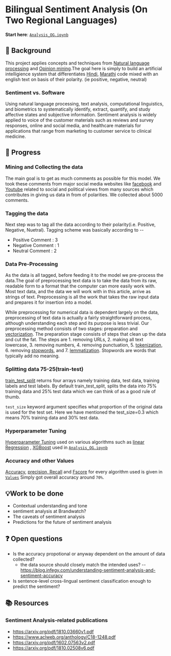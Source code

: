 # Bilingual Sentiment Analysis (On Two Regional Languages)

**Start here**: [`Analysis_OG.ipynb`](Analysis_OG.ipynb)

## :thought_balloon: Background
This project applies concepts and techniques from [Natural language processing](https://en.wikipedia.org/wiki/Natural_language_processing) and [Opinion mining](https://en.wikipedia.org/wiki/Sentiment_analysis).The goal here is simply to build an artificial intelligience system that differentiates [Hindi](https://en.wikipedia.org/wiki/Hindi), [Marathi](https://en.wikipedia.org/wiki/Marathi_language) code mixed with an english text on basis of their polarity. (ie positive, negative, neutral)

### Sentiment vs. Software
Using natural language processing, text analysis, computational linguistics, and biometrics to systematically identify, extract, quantify, and study affective states and subjective information. Sentiment analysis is widely applied to voice of the customer materials such as reviews and survey responses, online and social media, and healthcare materials for applications that range from marketing to customer service to clinical medicine. 

## :wrench: Progress
### Mining and Collecting the data
The main goal is to get as much comments as possible for this model. We took these comments from major social media websites like [facebook](https://en.wikipedia.org/wiki/Facebook) and [Youtube](https://en.wikipedia.org/wiki/YouTube) related to social and political views from many sources which contributes in giving us data in from of polarities. We collected about 5000 comments.

### Tagging the data
Next step was to tag all the data according to their polarity(i.e. Positive, Negative, Nuetral). Tagging scheme was basically according to -- 
- Positive Comment : 3
- Negative Comment : 1
- Neutral Comment : 2

### Data Pre-Processing
As the data is all tagged, before feeding it to the model we pre-process the data.The goal of preprocessing text data is to take the data from its raw, readable form to a format that the computer can more easily work with. Most text data, and the data we will work with in this article, arrive as strings of text. Preprocessing is all the work that takes the raw input data and prepares it for insertion into a model.

While preprocessing for numerical data is dependent largely on the data, preprocessing of text data is actually a fairly straightforward process, although understanding each step and its purpose is less trivial. Our preprocessing method consists of two stages: preparation and [vectorization](https://www.geeksforgeeks.org/vectorization-in-python/). The preparation stage consists of steps that clean up the data and cut the fat. The steps are 1. removing URLs, 2. making all text lowercase, 3. removing numbers, 4. removing punctuation, 5. [tokenization](https://nlp.stanford.edu/IR-book/html/htmledition/tokenization-1.html), 6. removing [stopwords](https://towardsdatascience.com/stop-words-in-nlp-5b248dadad47), and 7. [lemmatization](https://nlp.stanford.edu/IR-book/html/htmledition/stemming-and-lemmatization-1.html). Stopwords are words that typically add no meaning.

### Splitting data 75-25(train-test)
[train_test_split](https://scikit-learn.org/stable/modules/generated/sklearn.model_selection.train_test_split.html) returns four arrays namely training data, test data, training labels and test labels. By default train_test_split, splits the data into 75% training data and 25% test data which we can think of as a good rule of thumb.

`test_size` keyword argument specifies what proportion of the original data is used for the test set. Here we have mentioned the test_size=0.3 which means 70% training data and 30% test data.

### Hyperparameter Tuning
[Hyperparameter Tuning](https://en.wikipedia.org/wiki/Hyperparameter_optimization) used on various algorithms such as [linear Regression](https://en.wikipedia.org/wiki/Linear_regression) , [XGBoost](https://en.wikipedia.org/wiki/XGBoost) used in [`Analysis_OG.ipynb`](Analysis_OG.ipynb)

### Accuracy and other Values
[Accuracy](https://mahata.github.io/machine%20learning/2014/12/31/sklearn-accuracy_score/), [precision, Recall](https://en.wikipedia.org/wiki/Precision_and_recall) and [Fscore](https://en.wikipedia.org/wiki/F1_score) for every algorithm used is given in [`Values`](Values)
Simply got overall accuracy around `70%`.

## :bulb:Work to be done
- Contextual understanding and tone
- sentiment analysis at Brandwatch?
- The caveats of sentiment analysis
- Predictions for the future of sentiment analysis

## :question: Open questions
- Is the accuracy propotional or anyway dependent on the amount of data collected?
  - the data source should closely match the intended uses? -- https://blog.infegy.com/understanding-sentiment-analysis-and-sentiment-accuracy
- Is  sentence-level cross-lingual sentiment classification enough to predict the sentiment?

## :books: Resources
### Sentiment Analysis-related publications
- https://arxiv.org/pdf/1810.03660v1.pdf
- https://www.aclweb.org/anthology/C18-1248.pdf
- https://arxiv.org/pdf/1602.07563v2.pdf
- https://arxiv.org/pdf/1810.02508v6.pdf
